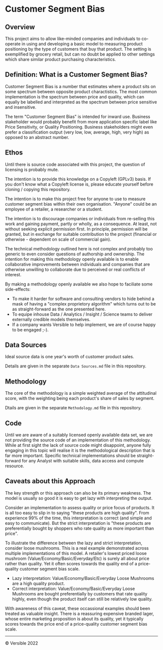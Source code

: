 # Customer Segment Bias

## Overview
This project aims to allow like-minded companies and individuals to co-operate in using and developing a basic model to measuring product positioning by the type of customers that buy that product.  The setting is exemplified by grocery retail, but can no doubt be applied to other settings which share similar product purchasing characteristics.


## Definition: What is a Customer Segment Bias?
Customer Segment Bias is a number that estimates where a product sits on some spectrum between opposite product charactistics.  The most common implementation is the spectrum between price and quality, which can equally be labelled and interpreted as the spectrum between price sensitive and insensitive.

The term "Customer Segment Bias" is intended for inward use.  Business stakeholder would probably benefit from more application specific label like Price Sensitivity, or Quality Positioning.  Business stakeholders might even prefer a classification output (very low, low, average, high, very high) as opposed to an abstract number.


## Ethos

Until there is source code associated with this project, the question of licensing is probably mute.

The intention is to provide this knowledge on a Copyleft (GPLv3) basis.  If you don't know what a Copyleft license is, please educate yourself before cloning / copying this repository.

The intention is to make this project free for anyone to use to measure customer segment bias within their own organisation.  "Anyone" could be an employee of a retailer, a researcher or a student.

The intention is to discourage companies or individuals from re-selling this work and gaining payment, partly or wholly, as a consequence.  At least, not without seeking explicit permission first.  In principle, permission will be granted, but in exchange for suitable contribution to the project (financial or otherwise - dependent on scale of commercial gain).

The technical methodology outlined here is not complex and probably too generic to even consider questions of authorship and ownership.  The intention for making this methodology openly available is to enable collaborative improvements between individuals and companies that are otherwise unwilling to collaborate due to perceived or real conflicts of interest.  

By making a methodology openly available we also hope to faciliate some side-effects:
* To make it harder for software and consulting vendors to hide behind a mask of having a "complex proprietory algorithm" which turns out to be as straight-forward as the one presented here. 
* To equipe inhouse Data / Analytics / Insight / Science teams to deliver externally credible models themselves.
* If a company wants Versible to help implement, we are of course happy to be engaged ;-).


## Data Sources
Ideal source data is one year's worth of customer product sales.

Details are given in the separate `Data Sources.md` file in this repository. 


## Methodology

The core of the methodology is a simple weighted average of the attitudinal score, with the weighting being each product's share of sales by segment.

Dtails are given in the separate `Methodology.md` file in this repository. 

## Code

Until we are aware of a suitably licensed openly available data set, we are not providing the source code of an implementation of this methodology.  While at first sight the lack of source code might disappoint, anyone fully engaging in this topic will realise it is the methodological description that is far more important.  Specific technical implementations should be straight-forward for any Analyst with suitable skills, data access and compute resource.

## Caveats about this Approach

The key strength or this approach can also be its primary weakness.  The model is usually so good it is easy to get lazy with interpreting the output.

Consider an implementation to assess quality or price focus of products.  It is all too easy to slip in to saying "these products are high quality".  From experience 99% of the time, this interpretation is correct (and simple and easy to communicate).  But the strict interpretation is "these products are preferentially bought by shoppers who rate quality as more important than price".  

To illustrate the difference between the lazy and strict interpretation, consider loose mushrooms.  This is a real example demonstrated across multiple implementations of this model.  A retailer's lowest priced loose mushroom (Value/Economy/Basic/Everyday/Etc) is surely all about price rather than quality.  Yet it often scores towards the quality end of a price-quality customer segment bias scale.
* Lazy interpretation: Value/Economy/Basic/Everyday Loose Mushrooms are a high quality product.
* Correct interpretation: Value/Economy/Basic/Everyday Loose Mushrooms are bought preferentially by customers that rate quality highly, even though the product itself can still be relatively low quality.

With awareness of this caveat, these occassional examples should been treated as valuable insight.  There is a reassuring expensive branded lager, whose entire marketing proposition is about its quality, yet it typically scores towards the price end of a price-quality customer segment bias scale.
   

---

© Versible 2022